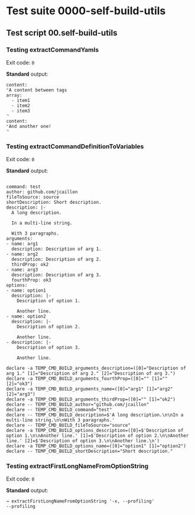 # Test suite 0000-self-build-utils

## Test script 00.self-build-utils

### Testing extractCommandYamls

Exit code: `0`

**Standard** output:

```plaintext
content:
⌜A content between tags
array:
  - item1
  - item2
  - item3
⌝
content:
⌜And another one!
⌝
```

### Testing extractCommandDefinitionToVariables

Exit code: `0`

**Standard** output:

```plaintext

command: test
author: github.com/jcaillon
fileToSource: source
shortDescription: Short description.
description: |-
  A long description.

  In a multi-line string.

  With 3 paragraphs.
arguments:
- name: arg1
  description: Description of arg 1.
- name: arg2
  description: Description of arg 2.
  thirdProp: ok2
- name: arg3
  description: Description of arg 3.
  fourthProp: ok3
options:
- name: option1
  description: |-
    Description of option 1.

    Another line.
- name: option2
  description: |-
    Description of option 2.

    Another line.
- description: |-
    Description of option 3.

    Another line.

declare -a TEMP_CMD_BUILD_arguments_description=([0]="Description of arg 1." [1]="Description of arg 2." [2]="Description of arg 3.")
declare -a TEMP_CMD_BUILD_arguments_fourthProp=([0]="" [1]="" [2]="ok3")
declare -a TEMP_CMD_BUILD_arguments_name=([0]="arg1" [1]="arg2" [2]="arg3")
declare -a TEMP_CMD_BUILD_arguments_thirdProp=([0]="" [1]="ok2")
declare -- TEMP_CMD_BUILD_author="github.com/jcaillon"
declare -- TEMP_CMD_BUILD_command="test"
declare -- TEMP_CMD_BUILD_description=$'A long description.\n\nIn a multi-line string.\n\nWith 3 paragraphs.'
declare -- TEMP_CMD_BUILD_fileToSource="source"
declare -a TEMP_CMD_BUILD_options_description=([0]=$'Description of option 1.\n\nAnother line.' [1]=$'Description of option 2.\n\nAnother line.' [2]=$'Description of option 3.\n\nAnother line.\n')
declare -a TEMP_CMD_BUILD_options_name=([0]="option1" [1]="option2")
declare -- TEMP_CMD_BUILD_shortDescription="Short description."
```

### Testing extractFirstLongNameFromOptionString

Exit code: `0`

**Standard** output:

```plaintext
→ extractFirstLongNameFromOptionString '-x, --profiling'
--profiling
```


